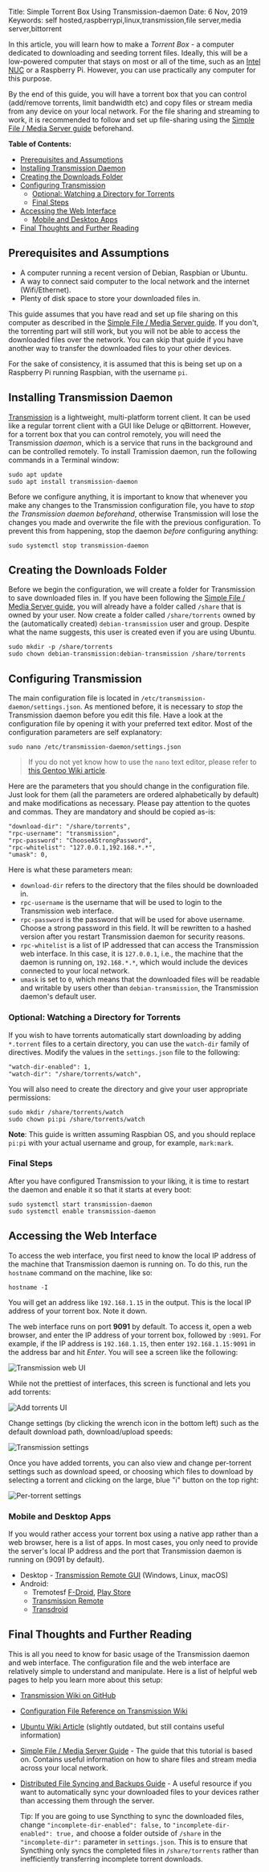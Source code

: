 Title: Simple Torrent Box Using Transmission-daemon
Date: 6 Nov, 2019
Keywords: self hosted,raspberrypi,linux,transmission,file server,media server,bittorrent

In this article, you will learn how to make a *Torrent Box* - a computer dedicated to downloading and seeding torrent files. Ideally, this will be a low-powered computer that stays on most or all of the time, such as an [Intel NUC](https://en.wikipedia.org/wiki/Next_Unit_of_Computing) or a Raspberry Pi. However, you can use practically any computer for this purpose.

By the end of this guide, you will have a torrent box that you can control (add/remove torrents, limit bandwidth etc) and copy files or stream media from any device on your local network. For the file sharing and streaming to work, it is recommended to follow and set up file-sharing using the [Simple File / Media Server guide](fileserver.html) beforehand.

**Table of Contents:**

<!-- TOC -->

- [Prerequisites and Assumptions](#prerequisites-and-assumptions)
- [Installing Transmission Daemon](#installing-transmission-daemon)
- [Creating the Downloads Folder](#creating-the-downloads-folder)
- [Configuring Transmission](#configuring-transmission)
    - [Optional:  Watching a Directory for Torrents](#optional--watching-a-directory-for-torrents)
    - [Final Steps](#final-steps)
- [Accessing the Web Interface](#accessing-the-web-interface)
    - [Mobile and Desktop Apps](#mobile-and-desktop-apps)
- [Final Thoughts and Further Reading](#final-thoughts-and-further-reading)

<!-- /TOC -->


## Prerequisites and Assumptions
- A computer running a recent version of Debian, Raspbian or Ubuntu.
- A way to connect said computer to the local network and the internet (Wifi/Ethernet).
- Plenty of disk space to store your downloaded files in.

This guide assumes that you have read and set up file sharing on this computer as described in the [Simple File / Media Server guide](fileserver.html). If you don't, the torrenting part will still work, but you will not be able to access the downloaded files over the network. You can skip that guide if you have another way to transfer the downloaded files to your other devices.

For the sake of consistency, it is assumed that this is being set up on a Raspberry Pi running Raspbian, with the username `pi`.

## Installing Transmission Daemon

[Transmission](https://transmissionbt.com/) is a lightweight, multi-platform torrent client. It can be used like a regular torrent client with a GUI like Deluge or qBittorrent. However, for a torrent box that you can control remotely, you will need the Transmission *daemon*, which is a service that runs in the background and can be controlled remotely. To install Tramission daemon, run the following commands in a Terminal window:

    sudo apt update
    sudo apt install transmission-daemon

Before we configure anything, it is important to know that whenever you make any changes to the Transmission configuration file, you have to *stop the Transmission daemon beforehand*, otherwise Transmission will lose the changes you made and overwrite the file with the previous configuration. To prevent this from happening, stop the daemon *before* configuring anything:

    sudo systemctl stop transmission-daemon

## Creating the Downloads Folder

Before we begin the configuration, we will create a folder for Transmission to save downloaded files in. If you have been following the [Simple File / Media Server guide](fileserver.html), you will already have a folder called `/share` that is owned by your user. Now create a folder called `/share/torrents` owned by the (automatically created) `debian-transmission` user and group. Despite what the name suggests, this user is created even if you are using Ubuntu.

    sudo mkdir -p /share/torrents
    sudo chown debian-transmission:debian-transmission /share/torrents

## Configuring Transmission

The main configuration file is located in `/etc/transmission-daemon/settings.json`. As mentioned before, it is necessary to *stop* the Transmission daemon before you edit this file. Have a look at the configuration file by opening it with your preferred text editor. Most of the configuration parameters are self explanatory:

    sudo nano /etc/transmission-daemon/settings.json

>If you do not yet know how to use the `nano` text editor, please refer to [this Gentoo Wiki article](https://wiki.gentoo.org/wiki/Nano/Basics_Guide).

Here are the parameters that you should change in the configuration file. Just look for them (all the parameters are ordered alphabetically by default) and make modifications as necessary. Please pay attention to the quotes and commas. They are mandatory and should be copied as-is:

    "download-dir": "/share/torrents",
    "rpc-username": "transmission",
    "rpc-password": "ChooseAStrongPassword",
    "rpc-whitelist": "127.0.0.1,192.168.*.*",
    "umask": 0,

Here is what these parameters mean:

- `download-dir` refers to the directory that the files should be downloaded in.
- `rpc-username` is the username that will be used to login to the Transmission web interface.
- `rpc-password` is the password that will be used for above username. Choose a strong password in this field. It will be rewritten to a hashed version after you restart Transmission daemon for security reasons.
- `rpc-whitelist` is a list of IP addressed that can access the Transmission web interface. In this case, it is `127.0.0.1`, i.e., the machine that the daemon is running on, `192.168.*.*`, which would include the devices connected to your local network.
- `umask` is set to `0`, which means that the downloaded files will be readable and writable by users other than `debian-transmission`, the Transmission daemon's default user.

### Optional:  Watching a Directory for Torrents

If you wish to have torrents automatically start downloading by adding `*.torrent` files to a certain directory, you can use the `watch-dir` family of directives. Modify the values in the `settings.json` file to the following:

    "watch-dir-enabled": 1,
    "watch-dir": "/share/torrents/watch",

You will also need to create the directory and give your user appropriate permissions:

    sudo mkdir /share/torrents/watch
    sudo chown pi:pi /share/torrents/watch

**Note**: This guide is written assuming Raspbian OS, and you should replace `pi:pi` with your actual username and group, for example, `mark:mark`.

### Final Steps

After you have configured Transmission to your liking, it is time to restart the daemon and enable it so that it starts at every boot:

    sudo systemctl start transmission-daemon
    sudo systemctl enable transmission-daemon

## Accessing the Web Interface

To access the web interface, you first need to know the local IP address of the machine that Transmission daemon is running on. To do this, run the `hostname` command on the machine, like so:

    hostname -I

You will get an address like `192.168.1.15` in the output. This is the local IP address of your torrent box. Note it down.

The web interface runs on port **9091** by default. To access it, open a web browser, and enter the IP address of your torrent box, followed by `:9091`. For example, if the IP address is `192.168.1.15`, then enter `192.168.1.15:9091` in the address bar and hit *Enter*. You will see a screen like the following:

![Transmission web UI](img/transmission_webui.png)

While not the prettiest of interfaces, this screen is functional and lets you add torrents:

![Add torrents UI](img/transmission_add_torrent.png)

Change settings (by clicking the wrench icon in the bottom left) such as the default download path, download/upload speeds:

![Transmission settings](img/transmission_settings-1.png)

Once you have added torrents, you can also view and change per-torrent settings such as download speed, or choosing which files to download by selecting a torrent and clicking on the large, blue "i" button on the top right:

![Per-torrent settings](img/transmission_torrent_info.png)

### Mobile and Desktop Apps

If you would rather access your torrent box using a native app rather than a web browser, here is a list of apps. In most cases, you only need to provide the server's local IP address and the port that Transmission daemon is running on (9091 by default).

- Desktop - [Transmission Remote GUI](https://github.com/transmission-remote-gui/transgui) (Windows, Linux, macOS)
- Android:
    - Tremotesf [F-Droid](https://f-droid.org/en/packages/org.equeim.tremotesf/), [Play Store](https://play.google.com/store/apps/details?id=org.equeim.tremotesf)
    - [Transmission Remote](https://play.google.com/store/apps/details?id=net.yupol.transmissionremote.app)
    - [Transdroid](https://www.transdroid.org/)

## Final Thoughts and Further Reading

This is all you need to know for basic usage of the Transmission daemon and web interface. The configuration file and the web interface are relatively simple to understand and manipulate. Here is a list of helpful web pages to help you learn more about this setup:

- [Transmission Wiki on GitHub](https://github.com/transmission/transmission/wiki)
- [Configuration File Reference on Transmission Wiki](https://github.com/transmission/transmission/wiki/Editing-Configuration-Files)
- [Ubuntu Wiki Article](https://help.ubuntu.com/community/TransmissionHowTo) (slightly outdated, but still contains useful information)
- [Simple File / Media Server Guide](fileserver.html) - The guide that this tutorial is based on. Contains useful information on how to share files and stream media across your local network.
- [Distributed File Syncing and Backups Guide](sync_backup.html) - A useful resource if you want to automatically sync your downloaded files to your devices rather than accessing them through the server.

    Tip: If you are going to use Syncthing to sync the downloaded files, change `"incomplete-dir-enabled": false,` to `"incomplete-dir-enabled": true,` and choose a folder outside of `/share` in the `"incomplete-dir":` parameter in `settings.json`. This is to ensure that Syncthing only syncs the completed files in `/share/torrents` rather than inefficiently transferring incomplete torrent downloads.